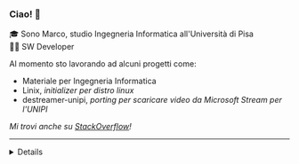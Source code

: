 ### Ciao! 👋
🎓 Sono Marco, studio Ingegneria Informatica all'Università di Pisa<br>
👨‍💻 SW Developer 

Al momento sto lavorando ad alcuni progetti come:
- Materiale per Ingegneria Informatica
- Linix, _initializer per distro linux_
- destreamer-unipi, _porting per scaricare video da Microsoft Stream per l'UNIPI_

_Mi trovi anche su [StackOverflow](https://stackoverflow.com/users/4757993/gray)!_

---


<details>
<img src="https://github-readme-stats.vercel.app/api?username=Guray00"/>
<img src="https://stackoverflow.com/users/flair/4757993.png" align="right"/>
</details>


